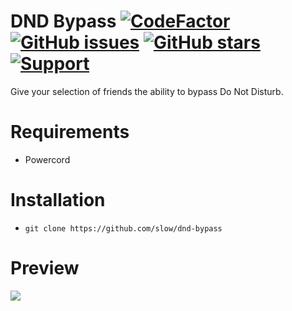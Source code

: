 # DND Bypass [![CodeFactor](https://www.codefactor.io/repository/github/slow/dnd-bypass/badge)](https://www.codefactor.io/repository/github/slow/dnd-bypass) [![GitHub issues](https://img.shields.io/github/issues/slow/dnd-bypass?style=flat)](https://github.com/slow/dnd-bypass/issues) [![GitHub stars](https://img.shields.io/github/stars/slow/dnd-bypass?style=flat)](https://github.com/slow/dnd-bypass/stargazers) [![Support](https://img.shields.io/discord/875126204758360094)](https://discord.gg/shnvz5ryAt)

Give your selection of friends the ability to bypass Do Not Disturb.

# Requirements

-  Powercord

# Installation

-  `git clone https://github.com/slow/dnd-bypass`

# Preview

<img src="https://media.wtf/64094881"/>
